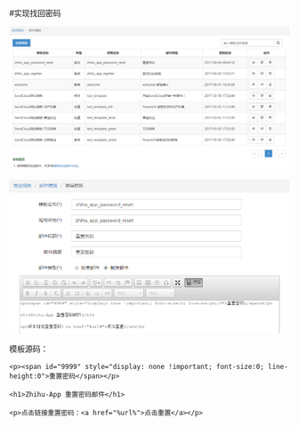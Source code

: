 #实现找回密码

![](image/screenshot_1491271198611.png)

![](image/screenshot_1491271241863.png)

模板源码：
```
<p><span id="9999" style="display: none !important; font-size:0; line-height:0">重置密码</span></p>

<h1>Zhihu-App 重置密码邮件</h1>

<p>点击链接重置密码：<a href="%url%">点击重置</a></p>
```